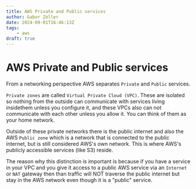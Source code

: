 ```yaml
---
title: AWS Private and Public services
author: Gabor Zeller
date: 2024-09-01T16:46:13Z
tags: 
    - aws
draft: true
---
```


# AWS Private and Public services

From a networking perspective AWS separates `Private` and `Public` services.

`Private zones` are called `Virtual Private Cloud (VPC)`. These are isolated so nothing from the outside can communicate with services living insidethem unless you configure it, and these VPCs also can not communicate with each other unless you allow it. You can think of them as your home network.

Outside of these private networks there is the public internet and also the AWS `Public zone` which is a network that is connected to the public internet, but is still considered AWS's own network. This is where AWS's publicly accessible services (like S3) reside.

The reason why this distinction is important is because if you have a service in your VPC and you give it access to a public AWS service via an `Internet` or `NAT` gateway then than traffic will NOT traverse the public internet but stay in the AWS network even though it is a "public" service.
